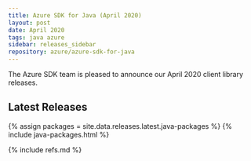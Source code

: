 ```yaml
---
title: Azure SDK for Java (April 2020)
layout: post
date: April 2020
tags: java azure
sidebar: releases_sidebar
repository: azure/azure-sdk-for-java
---
```


The Azure SDK team is pleased to announce our April 2020 client library releases.


## Latest Releases

{% assign packages = site.data.releases.latest.java-packages %}
{% include java-packages.html %}

{% include refs.md %}
